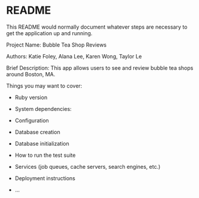# README

This README would normally document whatever steps are necessary to get the
application up and running.

Project Name: Bubble Tea Shop Reviews

Authors: Katie Foley, Alana Lee, Karen Wong, Taylor Le

Brief Description: This app allows users to see and review bubble tea shops around Boston, MA.

Things you may want to cover:

* Ruby version

* System dependencies: 

* Configuration

* Database creation

* Database initialization

* How to run the test suite

* Services (job queues, cache servers, search engines, etc.)

* Deployment instructions

* ...
